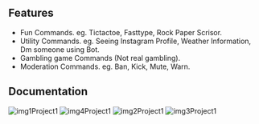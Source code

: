 ## Features

- Fun Commands. eg. Tictactoe, Fasttype, Rock Paper Scrisor.
- Utility Commands. eg. Seeing Instagram Profile, Weather Information, Dm someone using Bot.
- Gambling game Commands (Not real gambling).
- Moderation Commands. eg. Ban, Kick, Mute, Warn.

## Documentation

![img1Project1](https://github.com/user-attachments/assets/63cdd506-2a2e-4e87-ab13-69393dae6abf)
![img4Project1](https://github.com/user-attachments/assets/0758abee-db03-4fc4-aba6-415565b1ed55)
![img2Project1](https://github.com/user-attachments/assets/138cb2d6-919a-45cf-ae24-309d89c71f45)
![img3Project1](https://github.com/user-attachments/assets/51358a66-513a-4cf9-b7ee-c415e8eaf7a5)

